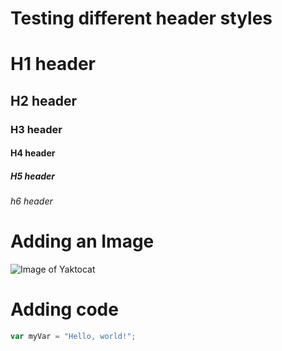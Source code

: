 # Testing different header styles

# H1 header
## H2 header
### H3 header
#### H4 header
##### H5 header
###### h6 header

# Adding an Image

![Image of Yaktocat](https://www.pngmart.com/files/2/Daredevil-PNG-Clipart.png)

# Adding code

``` javascript
var myVar = "Hello, world!";
```

